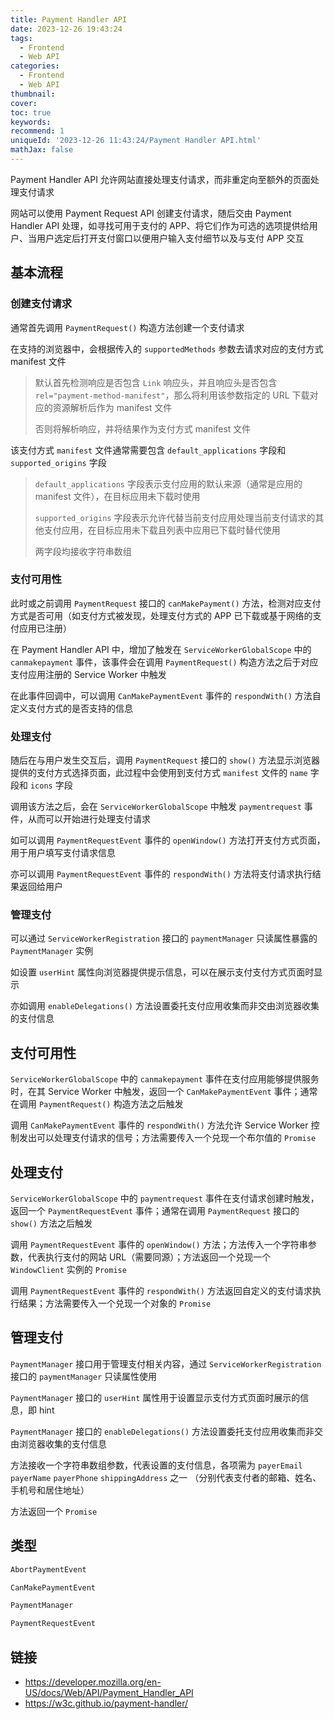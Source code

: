 ```yaml
---
title: Payment Handler API
date: 2023-12-26 19:43:24
tags:
  - Frontend
  - Web API
categories:
  - Frontend
  - Web API
thumbnail:
cover:
toc: true
keywords:
recommend: 1
uniqueId: '2023-12-26 11:43:24/Payment Handler API.html'
mathJax: false
---
```


Payment Handler API 允许网站直接处理支付请求，而非重定向至额外的页面处理支付请求

网站可以使用 Payment Request API 创建支付请求，随后交由 Payment Handler API 处理，如寻找可用于支付的 APP、将它们作为可选的选项提供给用户、当用户选定后打开支付窗口以便用户输入支付细节以及与支付 APP 交互

## 基本流程

### 创建支付请求

通常首先调用 `PaymentRequest()` 构造方法创建一个支付请求

在支持的浏览器中，会根据传入的 `supportedMethods` 参数去请求对应的支付方式 manifest 文件

> 默认首先检测响应是否包含 `Link` 响应头，并且响应头是否包含 `rel="payment-method-manifest"`，那么将利用该参数指定的 URL 下载对应的资源解析后作为 manifest 文件
>
> 否则将解析响应，并将结果作为支付方式 manifest 文件

该支付方式 `manifest` 文件通常需要包含 `default_applications` 字段和 `supported_origins` 字段

> `default_applications` 字段表示支付应用的默认来源（通常是应用的 manifest 文件），在目标应用未下载时使用
>
> `supported_origins` 字段表示允许代替当前支付应用处理当前支付请求的其他支付应用，在目标应用未下载且列表中应用已下载时替代使用
> 
> 两字段均接收字符串数组

### 支付可用性

此时或之前调用 `PaymentRequest` 接口的 `canMakePayment()` 方法，检测对应支付方式是否可用（如支付方式被发现，处理支付方式的 APP 已下载或基于网络的支付应用已注册）

在 Payment Handler API 中，增加了触发在 `ServiceWorkerGlobalScope` 中的 `canmakepayment` 事件，该事件会在调用 `PaymentRequest()` 构造方法之后于对应支付应用注册的 Service Worker 中触发

在此事件回调中，可以调用 `CanMakePaymentEvent` 事件的 `respondWith()` 方法自定义支付方式的是否支持的信息

### 处理支付

随后在与用户发生交互后，调用 `PaymentRequest` 接口的 `show()` 方法显示浏览器提供的支付方式选择页面，此过程中会使用到支付方式 `manifest` 文件的 `name` 字段和 `icons` 字段

调用该方法之后，会在 `ServiceWorkerGlobalScope` 中触发 `paymentrequest` 事件，从而可以开始进行处理支付请求

如可以调用 `PaymentRequestEvent` 事件的 `openWindow()` 方法打开支付方式页面，用于用户填写支付请求信息

亦可以调用 `PaymentRequestEvent` 事件的 `respondWith()` 方法将支付请求执行结果返回给用户

### 管理支付

可以通过 `ServiceWorkerRegistration` 接口的 `paymentManager` 只读属性暴露的 `PaymentManager` 实例

如设置 `userHint` 属性向浏览器提供提示信息，可以在展示支付支付方式页面时显示

亦如调用 `enableDelegations()` 方法设置委托支付应用收集而非交由浏览器收集的支付信息

## 支付可用性

`ServiceWorkerGlobalScope` 中的 `canmakepayment` 事件在支付应用能够提供服务时，在其 Service Worker 中触发，返回一个 `CanMakePaymentEvent` 事件；通常在调用 `PaymentRequest()` 构造方法之后触发

调用 `CanMakePaymentEvent` 事件的 `respondWith()` 方法允许 Service Worker 控制发出可以处理支付请求的信号；方法需要传入一个兑现一个布尔值的 `Promise`

## 处理支付

`ServiceWorkerGlobalScope` 中的 `paymentrequest` 事件在支付请求创建时触发，返回一个 `PaymentRequestEvent` 事件；通常在调用 `PaymentRequest` 接口的 `show()` 方法之后触发

调用 `PaymentRequestEvent` 事件的 `openWindow()` 方法；方法传入一个字符串参数，代表执行支付的网站 URL（需要同源）；方法返回一个兑现一个 `WindowClient` 实例的 `Promise`

调用 `PaymentRequestEvent` 事件的 `respondWith()` 方法返回自定义的支付请求执行结果；方法需要传入一个兑现一个对象的 `Promise`

## 管理支付

`PaymentManager` 接口用于管理支付相关内容，通过 `ServiceWorkerRegistration` 接口的 `paymentManager` 只读属性使用

`PaymentManager` 接口的 `userHint` 属性用于设置显示支付方式页面时展示的信息，即 hint

`PaymentManager` 接口的 `enableDelegations()` 方法设置委托支付应用收集而非交由浏览器收集的支付信息

方法接收一个字符串数组参数，代表设置的支付信息，各项需为 `payerEmail` `payerName` `payerPhone` `shippingAddress` 之一 （分别代表支付者的邮箱、姓名、手机号和居住地址）

方法返回一个 `Promise`

## 类型

```ts
AbortPaymentEvent

CanMakePaymentEvent

PaymentManager

PaymentRequestEvent
```

## 链接

* <https://developer.mozilla.org/en-US/docs/Web/API/Payment_Handler_API>
* <https://w3c.github.io/payment-handler/>
